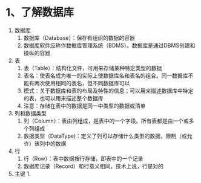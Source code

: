 # 1、了解数据库
1. 数据库
	1. 数据库（Database）：保存有组织的数据的容器
	2. 数据库软件应称作数据库管理系统（BDMS）。数据库是通过DBMS创建和操纵的容器
2. 表
	1. 表（Table）：结构化文件，可用来存储某种特定类型的数据
	2. 表名：使表名成为唯一的实际上使数据库名和表名的组合。同一数据库不能有两次使用相同的表名，但不同数据库可以
	3. 模式：关于数据库和表的布局及特性的信息；可以用来描述数据库中特定的表，也可以用来描述整个数据库
	4. 注意：存储在表中的数据是同一中类型的数据或清单
3. 列和数据类型
	1. 列（Column）：表由列组成，是表中的一个字段。所有表都是由一个或多个列组成
	2. 数据类型（DataType)：定义了列可以存储什么类型的数据，限制（或允许）该列中的数据
4. 行
	1. 行（Row）：表中数据按行存储，即表中的一个记录
	2. 数据库记录（Record）和行意义相同，技术上说，行是对的
5. 主键
	1. 